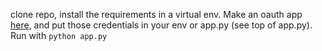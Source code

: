 clone repo, install the requirements in a virtual env. Make an oauth app [here](https://marvelapp.com/oauth/applications/), and put those credentials in your env or app.py (see top of app.py). Run with `python app.py`
